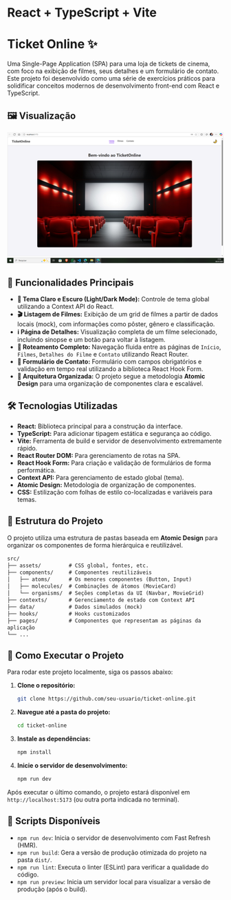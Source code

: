 # React + TypeScript + Vite

# Ticket Online ✨

Uma Single-Page Application (SPA) para uma loja de tickets de cinema, com foco na exibição de filmes, seus detalhes e um formulário de contato. Este projeto foi desenvolvido como uma série de exercícios práticos para solidificar conceitos modernos de desenvolvimento front-end com React e TypeScript.

## 🖼️ Visualização

![Pré-visualização do Ticket Online](screenshot.png)

## 🚀 Funcionalidades Principais

  * **🎨 Tema Claro e Escuro (Light/Dark Mode):** Controle de tema global utilizando a Context API do React.
  * **🎬 Listagem de Filmes:** Exibição de um grid de filmes a partir de dados locais (mock), com informações como pôster, gênero e classificação.
  * **ℹ️ Página de Detalhes:** Visualização completa de um filme selecionado, incluindo sinopse e um botão para voltar à listagem.
  * **🧭 Roteamento Completo:** Navegação fluida entre as páginas de `Início`, `Filmes`, `Detalhes do Filme` e `Contato` utilizando React Router.
  * **📧 Formulário de Contato:** Formulário com campos obrigatórios e validação em tempo real utilizando a biblioteca React Hook Form.
  * **🧩 Arquitetura Organizada:** O projeto segue a metodologia **Atomic Design** para uma organização de componentes clara e escalável.

## 🛠️ Tecnologias Utilizadas

  * **React:** Biblioteca principal para a construção da interface.
  * **TypeScript:** Para adicionar tipagem estática e segurança ao código.
  * **Vite:** Ferramenta de build e servidor de desenvolvimento extremamente rápido.
  * **React Router DOM:** Para gerenciamento de rotas na SPA.
  * **React Hook Form:** Para criação e validação de formulários de forma performática.
  * **Context API:** Para gerenciamento de estado global (tema).
  * **Atomic Design:** Metodologia de organização de componentes.
  * **CSS:** Estilização com folhas de estilo co-localizadas e variáveis para temas.

## 📁 Estrutura do Projeto

O projeto utiliza uma estrutura de pastas baseada em **Atomic Design** para organizar os componentes de forma hierárquica e reutilizável.

```
src/
├── assets/         # CSS global, fontes, etc.
├── components/     # Componentes reutilizáveis
│   ├── atoms/      # Os menores componentes (Button, Input)
│   ├── molecules/  # Combinações de átomos (MovieCard)
│   └── organisms/  # Seções completas da UI (Navbar, MovieGrid)
├── contexts/       # Gerenciamento de estado com Context API
├── data/           # Dados simulados (mock)
├── hooks/          # Hooks customizados
├── pages/          # Componentes que representam as páginas da aplicação
└── ...
```

## 🏁 Como Executar o Projeto

Para rodar este projeto localmente, siga os passos abaixo:

1.  **Clone o repositório:**

    ```bash
    git clone https://github.com/seu-usuario/ticket-online.git
    ```

2.  **Navegue até a pasta do projeto:**

    ```bash
    cd ticket-online
    ```

3.  **Instale as dependências:**

    ```bash
    npm install
    ```

4.  **Inicie o servidor de desenvolvimento:**

    ```bash
    npm run dev
    ```

Após executar o último comando, o projeto estará disponível em `http://localhost:5173` (ou outra porta indicada no terminal).

## 📜 Scripts Disponíveis

  * `npm run dev`: Inicia o servidor de desenvolvimento com Fast Refresh (HMR).
  * `npm run build`: Gera a versão de produção otimizada do projeto na pasta `dist/`.
  * `npm run lint`: Executa o linter (ESLint) para verificar a qualidade do código.
  * `npm run preview`: Inicia um servidor local para visualizar a versão de produção (após o build).
